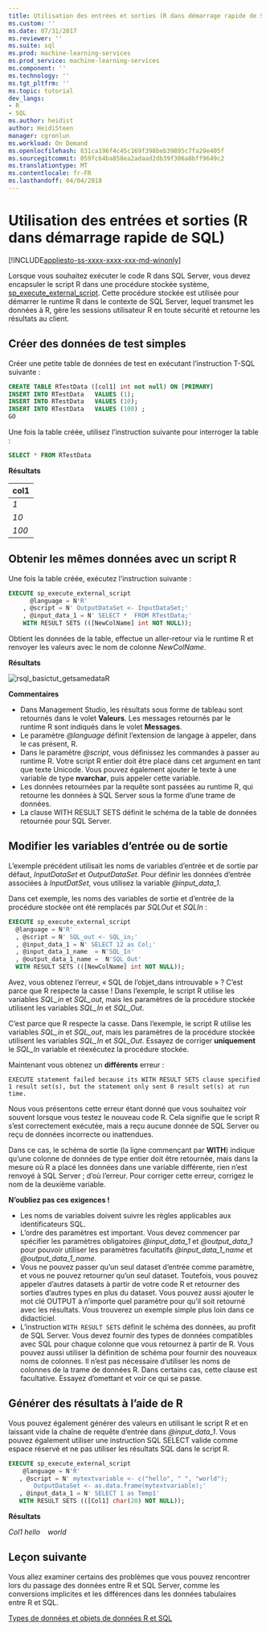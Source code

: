 ```yaml
---
title: Utilisation des entrées et sorties (R dans démarrage rapide de SQL) | Documents Microsoft
ms.custom: ''
ms.date: 07/31/2017
ms.reviewer: ''
ms.suite: sql
ms.prod: machine-learning-services
ms.prod_service: machine-learning-services
ms.component: ''
ms.technology: ''
ms.tgt_pltfrm: ''
ms.topic: tutorial
dev_langs:
- R
- SQL
ms.author: heidist
author: HeidiSteen
manager: cgronlun
ms.workload: On Demand
ms.openlocfilehash: 831ca196f4c45c169f398beb39895c7fa29e405f
ms.sourcegitcommit: 059fc64ba858ea2adaad2db39f306a8bff9649c2
ms.translationtype: MT
ms.contentlocale: fr-FR
ms.lasthandoff: 04/04/2018
---
```

# <a name="working-with-inputs-and-outputs-r-in-sql-quickstart"></a>Utilisation des entrées et sorties (R dans démarrage rapide de SQL)
[!INCLUDE[appliesto-ss-xxxx-xxxx-xxx-md-winonly](../../includes/appliesto-ss-xxxx-xxxx-xxx-md-winonly.md)]

Lorsque vous souhaitez exécuter le code R dans SQL Server, vous devez encapsuler le script R dans une procédure stockée système, [sp_execute_external_script](../../relational-databases/system-stored-procedures/sp-execute-external-script-transact-sql.md). Cette procédure stockée est utilisée pour démarrer le runtime R dans le contexte de SQL Server, lequel transmet les données à R, gère les sessions utilisateur R en toute sécurité et retourne les résultats au client.

## <a name="bkmk_SSMSBasics"></a>Créer des données de test simples

Créer une petite table de données de test en exécutant l’instruction T-SQL suivante :

```sql
CREATE TABLE RTestData ([col1] int not null) ON [PRIMARY]
INSERT INTO RTestData   VALUES (1);
INSERT INTO RTestData   VALUES (10);
INSERT INTO RTestData   VALUES (100) ;
GO
```

Une fois la table créée, utilisez l’instruction suivante pour interroger la table :
  
```sql
SELECT * FROM RTestData
```

**Résultats**

|col1|
|------|
|*1*|
|*10*|
|*100*|

## <a name="get-the-same-data-using-r-script"></a>Obtenir les mêmes données avec un script R

Une fois la table créée, exécutez l’instruction suivante :

```sql
EXECUTE sp_execute_external_script
      @language = N'R'
    , @script = N' OutputDataSet <- InputDataSet;'
    , @input_data_1 = N' SELECT *  FROM RTestData;'
    WITH RESULT SETS (([NewColName] int NOT NULL));
```

Obtient les données de la table, effectue un aller-retour via le runtime R et renvoyer les valeurs avec le nom de colonne *NewColName*.

**Résultats**

![rsql_basictut_getsamedataR](media/rsql-basictut-getsamedatar.PNG)


**Commentaires**

+ Dans Management Studio, les résultats sous forme de tableau sont retournés dans le volet **Valeurs**. Les messages retournés par le runtime R sont indiqués dans le volet **Messages**.
+ Le paramètre *@language*  définit l’extension de langage à appeler, dans le cas présent, R.
+ Dans le paramètre *@script*, vous définissez les commandes à passer au runtime R. Votre script R entier doit être placé dans cet argument en tant que texte Unicode. Vous pouvez également ajouter le texte à une variable de type **nvarchar**, puis appeler cette variable.
+ Les données retournées par la requête sont passées au runtime R, qui retourne les données à SQL Server sous la forme d’une trame de données.
+ La clause WITH RESULT SETS définit le schéma de la table de données retournée pour SQL Server.

## <a name="change-input-or-output-variables"></a>Modifier les variables d’entrée ou de sortie

L’exemple précédent utilisait les noms de variables d’entrée et de sortie par défaut, _InputDataSet_ et _OutputDataSet_. Pour définir les données d’entrée associées à _InputDatSet_, vous utilisez la variable *@input_data_1*.

Dans cet exemple, les noms des variables de sortie et d’entrée de la procédure stockée ont été remplacés par *SQLOut* et *SQLIn* :

```sql
EXECUTE sp_execute_external_script
  @language = N'R'
  , @script = N' SQL_out <- SQL_in;'
  , @input_data_1 = N' SELECT 12 as Col;'
  , @input_data_1_name  = N'SQL_In'
  , @output_data_1_name =  N'SQL_Out'
  WITH RESULT SETS (([NewColName] int NOT NULL));
```

Avez, vous obtenez l’erreur, « SQL de l’objet\_dans introuvable » ? C’est parce que R respecte la casse ! Dans l’exemple, le script R utilise les variables *SQL_in* et *SQL_out*, mais les paramètres de la procédure stockée utilisent les variables *SQL_In* et *SQL_Out*.

C’est parce que R respecte la casse. Dans l’exemple, le script R utilise les variables *SQL_in* et *SQL_out*, mais les paramètres de la procédure stockée utilisent les variables *SQL_In* et *SQL_Out*.
Essayez de corriger **uniquement** le *SQL_In* variable et réexécutez la procédure stockée.

Maintenant vous obtenez un **différents** erreur :

```Error
EXECUTE statement failed because its WITH RESULT SETS clause specified 1 result set(s), but the statement only sent 0 result set(s) at run time.
```

Nous vous présentons cette erreur étant donné que vous souhaitez voir souvent lorsque vous testez le nouveau code R. Cela signifie que le script R s’est correctement exécutée, mais a reçu aucune donnée de SQL Server ou reçu de données incorrecte ou inattendues.

Dans ce cas, le schéma de sortie (la ligne commençant par **WITH**) indique qu’une colonne de données de type entier doit être retournée, mais dans la mesure où R a placé les données dans une variable différente, rien n’est renvoyé à SQL Server ; d’où l’erreur. Pour corriger cette erreur, corrigez le nom de la deuxième variable.

**N’oubliez pas ces exigences !**

- Les noms de variables doivent suivre les règles applicables aux identificateurs SQL.
- L’ordre des paramètres est important. Vous devez commencer par spécifier les paramètres obligatoires *@input_data_1* et *@output_data_1* pour pouvoir utiliser les paramètres facultatifs *@input_data_1_name* et *@output_data_1_name*.
- Vous ne pouvez passer qu’un seul dataset d’entrée comme paramètre, et vous ne pouvez retourner qu’un seul dataset. Toutefois, vous pouvez appeler d’autres datasets à partir de votre code R et retourner des sorties d’autres types en plus du dataset. Vous pouvez aussi ajouter le mot clé OUTPUT à n’importe quel paramètre pour qu’il soit retourné avec les résultats. Vous trouverez un exemple simple plus loin dans ce didacticiel.
- L’instruction `WITH RESULT SETS` définit le schéma des données, au profit de SQL Server. Vous devez fournir des types de données compatibles avec SQL pour chaque colonne que vous retournez à partir de R. Vous pouvez aussi utiliser la définition de schéma pour fournir des nouveaux noms de colonnes. Il n’est pas nécessaire d’utiliser les noms de colonnes de la trame de données R. Dans certains cas, cette clause est facultative. Essayez d’omettant et voir ce qui se passe.

## <a name="generate-results-using-r"></a>Générer des résultats à l’aide de R

Vous pouvez également générer des valeurs en utilisant le script R et en laissant vide la chaîne de requête d’entrée dans _@input_data_1_. Vous pouvez également utiliser une instruction SQL SELECT valide comme espace réservé et ne pas utiliser les résultats SQL dans le script R.

```sql
EXECUTE sp_execute_external_script
    @language = N'R'
   , @script = N' mytextvariable <- c("hello", " ", "world");
       OutputDataSet <- as.data.frame(mytextvariable);'
   , @input_data_1 = N' SELECT 1 as Temp1'
   WITH RESULT SETS (([Col1] char(20) NOT NULL));
```

**Résultats**

*Col1*
*hello*
<code>   </code>
*world*

## <a name="next-lesson"></a>Leçon suivante

Vous allez examiner certains des problèmes que vous pouvez rencontrer lors du passage des données entre R et SQL Server, comme les conversions implicites et les différences dans les données tabulaires entre R et SQL.

[Types de données et objets de données R et SQL](../tutorials/rtsql-r-and-sql-data-types-and-data-objects.md)
